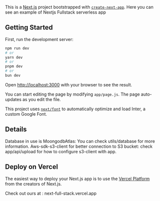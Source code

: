 This is a [Next.js](https://nextjs.org/) project bootstrapped with [`create-next-app`](https://github.com/Mahdi-matty/next-full-stack).
Here you can see an example of Nextjs Fullstack serverless app

## Getting Started

First, run the development server:

```bash
npm run dev
# or
yarn dev
# or
pnpm dev
# or
bun dev
```

Open [http://localhost:3000](http://localhost:3000) with your browser to see the result.

You can start editing the page by modifying `app/page.js`. The page auto-updates as you edit the file.

This project uses [`next/font`](https://nextjs.org/docs/basic-features/font-optimization) to automatically optimize and load Inter, a custom Google Font.

## Details

Database in use is MoongodbAtlas:
You can check utils/database for more information.
Aws-sdk-s3-client for better connection to S3 bucket:
check app/api/upload for how to configure s3-client with app.


## Deploy on Vercel

The easiest way to deploy your Next.js app is to use the [Vercel Platform](https://vercel.com/new?utm_medium=default-template&filter=next.js&utm_source=create-next-app&utm_campaign=create-next-app-readme) from the creators of Next.js.

Check out ours at : next-full-stack.vercel.app
